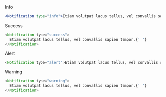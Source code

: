 Info

```jsx padded
<Notification type="info">Etiam volutpat lacus tellus, vel convallis sapien tempor. </Notification>
```

Success

```js
<Notification type="success">
  Etiam volutpat lacus tellus, vel convallis sapien tempor.{' '}
</Notification>
```

Alert

```js
<Notification type="alert">Etiam volutpat lacus tellus, vel convallis sapien tempor </Notification>
```

Warning

```js
<Notification type="warning">
  Etiam volutpat lacus tellus, vel convallis sapien tempor.{' '}
</Notification>
```
